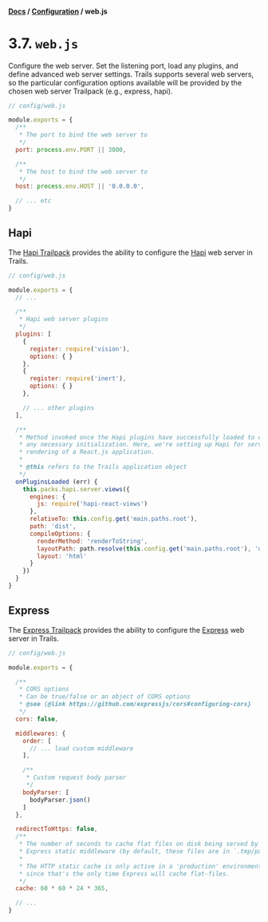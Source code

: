 #### [Docs](../) / [Configuration](./) / web.js

# 3.7. `web.js`

Configure the web server. Set the listening port, load any plugins, and define advanced web server settings. Trails supports several web servers, so the particular configuration options available will be provided by the chosen web server Trailpack (e.g., express, hapi).

```js
// config/web.js

module.exports = {
  /**
   * The port to bind the web server to
   */
  port: process.env.PORT || 3000,

  /**
   * The host to bind the web server to
   */
  host: process.env.HOST || '0.0.0.0',

  // ... etc
}
```

## Hapi

The [Hapi Trailpack](https://github.com/trailsjs/trailpack-hapi) provides the ability to configure the [Hapi](https://hapijs.com/) web server in Trails.

```js
// config/web.js

module.exports = {
  // ...

  /**
   * Hapi web server plugins
   */
  plugins: [
    {
      register: require('vision'),
      options: { }
    },
    {
      register: require('inert'),
      options: { }
    },

    // ... other plugins
  ],

  /**
   * Method invoked once the Hapi plugins have successfully loaded to complete
   * any necessary initialization. Here, we're setting up Hapi for server-side
   * rendering of a React.js application.
   *
   * @this refers to the Trails application object
   */
  onPluginsLoaded (err) {
    this.packs.hapi.server.views({
      engines: {
        js: require('hapi-react-views')
      },
      relativeTo: this.config.get('main.paths.root'),
      path: 'dist',
      compileOptions: {
        renderMethod: 'renderToString',
        layoutPath: path.resolve(this.config.get('main.paths.root'), 'dist'),
        layout: 'html'
      }
    })
  }
}
```

## Express

The [Express Trailpack](https://github.com/trailsjs/trailpack-express) provides the ability to configure the [Express](http://expressjs.com) web server in Trails.

```js
// config/web.js

module.exports = {

  /**
   * CORS options
   * Can be true/false or an object of CORS options
   * @see {@link https://github.com/expressjs/cors#configuring-cors}
   */
  cors: false,

  middlewares: {
    order: [
      // ... load custom middleware
    ],

    /**
     * Custom request body parser
     */
    bodyParser: [
      bodyParser.json()
    ]
  },

  redirectToHttps: false,
  /**
   * The number of seconds to cache flat files on disk being served by
   * Express static middleware (by default, these files are in `.tmp/public`)
   *
   * The HTTP static cache is only active in a 'production' environment,
   * since that's the only time Express will cache flat-files.
   */
  cache: 60 * 60 * 24 * 365,

  // ...
}
```
